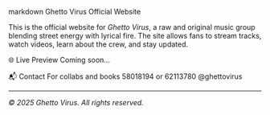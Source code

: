 markdown
Ghetto Virus Official Website

This is the official website for *Ghetto Virus*, a raw and original music group blending street energy with lyrical fire. The site allows fans to stream tracks, watch videos, learn about the crew, and stay updated.

🌐 Live Preview
Coming soon...

📬 Contact
For collabs and books
58018194 or 62113780
@ghettovirus

---

*© 2025 Ghetto Virus. All rights reserved.*

